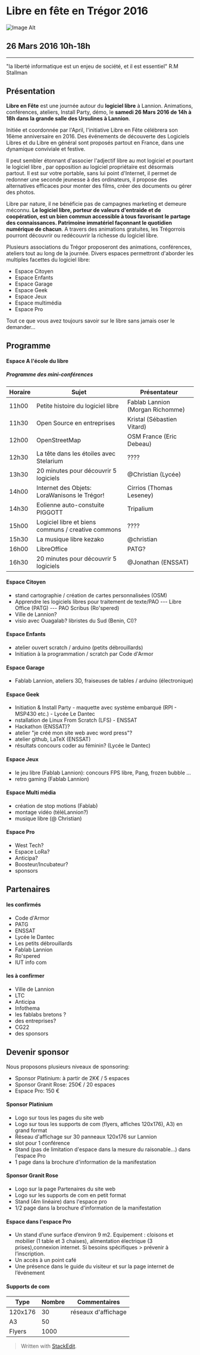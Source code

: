 Libre en fête en Trégor 2016
========================
![Image Alt](https://github.com/fablab-lannion/libre-en-fete-tregor/blob/master/www/img/LeFeT_no_bg_small.png)

26 Mars 2016 10h-18h
-------------------------------

----------

"la liberté informatique est un enjeu de société, et il est essentiel" R.M Stallman


Présentation
------------------
**Libre en Fête** est une journée autour du **logiciel libre** à Lannion. Animations, conférences, ateliers, Install Party, démo, le **samedi 26 Mars 2016 de 14h à 18h dans la grande salle des Ursulines à Lannion**.

 Initiée et coordonnée par l'April, l'initiative Libre en Fête célébrera son 16ème anniversaire en 2016. Des événements de découverte des Logiciels Libres et du Libre en général sont proposés partout en France, dans une dynamique conviviale et festive.

Il peut sembler étonnant d'associer l'adjectif libre au mot logiciel et pourtant le logiciel libre , par opposition au logiciel propriétaire est désormais partout. Il est sur votre portable, sans lui point d'Internet, il permet de redonner une seconde jeunesse à des ordinateurs, il propose des alternatives efficaces pour monter des films, créer des documents ou gérer des photos.

Libre par nature, il ne bénéficie pas de campagnes marketing et demeure méconnu. **Le logiciel libre, porteur de valeurs d'entraide et de coopération, est un bien commun accessible à tous favorisant le partage des connaissances. Patrimoine immatériel façonnant le quotidien numérique de chacun**. A travers des animations gratuites, les Trégorrois pourront découvrir ou redécouvrir la richesse du logiciel libre.

 Plusieurs associations du Trégor proposeront des animations, conférences, ateliers tout au long de la journée.
 Divers espaces permettront d'aborder les multiples facettes du logiciel libre:
 
 - Espace Citoyen
 - Espace Enfants
 - Espace Garage
 - Espace Geek
 - Espace Jeux
 - Espace multimédia
 - Espace Pro

Tout ce que vous avez toujours savoir sur le libre sans jamais oser le demander...


Programme
----------------
#### Espace A l'école du libre

##### Programme des mini-conférences

| Horaire | Sujet | Présentateur |
| --------|-------|--------------|
| 11h00 | Petite histoire du logiciel libre | Fablab Lannion (Morgan Richomme) |
| 11h30 | Open Source en entreprises | Kristal (Sébastien Vitard) |
| 12h00 | OpenStreetMap | OSM France (Eric Debeau) |
| 12h30 | La tête dans les étoiles avec Stelarium | ???? | 
| 13h30 | 20 minutes pour découvrir 5 logiciels | @Christian (Lycée) |
| 14h00 | Internet des Objets: LoraWanisons le Trégor! | Cirrios (Thomas Leseney) |
| 14h30 | Eolienne auto-constuite PIGGOTT | Tripalium |
| 15h00 | Logiciel libre et biens communs / creative commons | ???? |
| 15h30 | La musique libre kezako | @christian |
| 16h00 | LibreOffice | PATG? |
| 16h30 | 20 minutes pour découvrir 5 logiciels | @Jonathan (ENSSAT) |


#### Espace Citoyen
- stand cartographie / création de cartes personnalisées (OSM)
- Apprendre les logiciels libres pour traitement de texte/PAO
--- Libre Office  (PATG)
--- PAO Scribus (Ro'spered)
- Ville de Lannion?
- visio avec Ouagalab? libristes du Sud (Benin, CI)?

#### Espace Enfants
- atelier ouvert scratch / arduino (petits débrouillards)
- Initiation à la programmation / scratch par Code d'Armor

#### Espace Garage
- Fablab Lannion, ateliers 3D, fraiseuses de tables / arduino (électronique)

#### Espace Geek
- Initiation & Install Party - maquette avec système embarqué (RPI - MSP430 etc.) - Lycée Le Dantec
- nstallation de Linux From Scratch (LFS) - ENSSAT
- Hackathon (ENSSAT)?
-  atelier "je créé mon site web avec word press"?
- atelier github, LaTeX (ENSSAT)
- résultats concours coder au féminin? (Lycée le Dantec)

#### Espace Jeux
- le jeu libre (Fablab Lannion): concours FPS libre, Pang, frozen bubble ...
- retro gaming (Fablab Lannion)

#### Espace Multi média
- création de stop motions (Fablab)
- montage vidéo (téléLannion?)
- musique libre (@ Christian)

#### Espace Pro
- West Tech?
- Espace LoRa?
- Anticipa? 
- Boosteur/Incubateur?
- sponsors


Partenaires
----------------
#### les confirmés
- Code d'Armor
- PATG
- ENSSAT
- Lycée le Dantec
- Les petits débrouillards 
- Fablab Lannion
-  Ro'spered
- IUT info com

#### les à confirmer
- Ville de Lannion
- LTC
- Anticipa
- Infothema
- les fablabs bretons ?
- des entreprises?
- CG22
- des sponsors

Devenir sponsor 
---------------------
Nous proposons plusieurs niveaux de sponsoring:

- Sponsor Platinium: à partir de 2K€ /  5 espaces 
- Sponsor Granit Rose: 250€ / 20 espaces
- Espace Pro: 150 €

#### Sponsor Platinium
- Logo sur tous les pages du site web
- Logo sur tous les supports de com (flyers, affiches 120x176), A3) en grand format
- Réseau d'affichage sur 30 panneaux 120x176 sur Lannion 
- slot pour 1 conférence
- Stand (pas de limitation d'espace dans la mesure du raisonable...) dans l'espace Pro
- 1 page dans la brochure d'information de la manifestation

#### Sponsor Granit Rose
- Logo sur la page Partenaires du site web
- Logo sur les supports de com en petit format
- Stand (4m linéaire) dans l'espace pro
- 1/2 page dans la brochure d'information de la manifestation

#### Espace dans l'espace Pro
- Un stand d’une surface d’environ 9 m2. Equipement : cloisons et mobilier (1 table et 3 chaises), alimentation électrique (3 prises),connexion internet. Si besoins spécifiques > prévenir à l’inscription.
- Un accès à un point café
- Une présence dans le guide du visiteur et sur la page internet de l’événement

#### Supports de com

| Type | Nombre | Commentaires |
| -----|--------|--------------|
| 120x176 | 30 | réseaux d'affichage |
| A3 | 50 | |
| Flyers | 1000  | |


> Written with [StackEdit](https://stackedit.io/).
